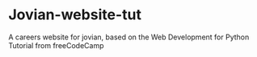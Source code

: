 # Jovian-website-tut
A careers website for jovian, based on the Web Development for Python Tutorial from freeCodeCamp

